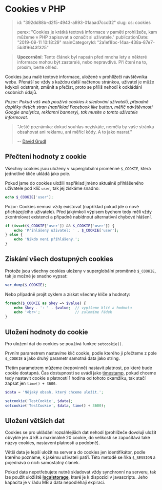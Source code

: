 Cookies v PHP
=============

> id: "392dd88b-d2f5-4943-a993-01aaad7ccd32"
> slug:
> 	cs: cookies
> 
> perex: "Cookies je krátká textová informace v paměti prohlížeče, kam můžeme v PHP zapisovat a označit si uživatele."
> publicationDate: "2019-09-11 10:18:29"
> mainCategoryId: "2a1ef8bc-14aa-438a-87e7-5b3f9643f325"

> **Upozornění:** Tento článek byl napsán před mnoha lety a některé informace mohou být zastaralé, nebo nepravdivé. Při čtení na to, prosím, berte ohled.

Cookies jsou malé textové informace, uložené v prohlížeči návštěvníka webu. Přenáší se vždy s každou další načtenou stránkou, uživatel je může kdykoli odstranit, změnit a přečíst, proto se příliš nehodí k odkládání osobních údajů.

*Pozor: Pokud váš web používá cookies k sledování uživatelů, případně doplňky třetích stran (například Facebook like button, měřič návštěvnosti Google analytics, reklamní bannery), tak musíte o tomto uživatele informovat.*

> "Ještě poznámka: dokud souhlas nezískáte, neměla by vaše stránka obsahovat ani reklamu, ani měřící kódy. A to jako nasrat."
>
> -- <a href="https://phpfashion.com/jak-na-souhlas-s-cookie-ve-zkurvene-eu">David Grudl</a>

Přečtení hodnoty z cookie
--------------------------

Všechny cookies jsou uloženy v superglobální proměnné `$_COOKIE`, která jednotlivé klíče ukládá jako pole.

Pokud jsme do cookies uložili například jméno aktuálně přihlášeného uživatele pod klíč `user`, tak jej získáme snadno:

```php
echo $_COOKIE['user'];
```

Pozor: Cookies nemusí vždy existovat (například pokud jde o nově přicházejícího uživatele). Před jakýmkoli výpisem bychom tedy měli vždy zkontrolovat existenci a případně nabídnout alternativní chybové hlášení.

```php
if (isset($_COOKIE['user']) && $_COOKIE['user']) {
	echo 'Přihlášený uživatel: ' . $_COOKIE['user'];
} else {
	echo 'Nikdo není přihlášený.';
}
```

Získání všech dostupných cookies
--------------------------------

Protože jsou všechny cookies uloženy v superglobální proměnné `$_COOKIE`, tak je možné je snadno vypsat:

```php
var_dump($_COOKIE);
```

Nebo případně projít cyklem a získat všechny klíče a hodnoty:

```php
foreach($_COOKIE as $key => $value) {
	echo $key . ': ' . $value;	// vypíšeme klíč a hodnotu
	echo '<br>';				// zalomíme řádek
}
```

Uložení hodnoty do cookie
--------------------------

Pro uložení dat do cookies se používá funkce `setcookie()`.

Prvním parametrem nastavíme klíč cookie, podle kterého ji přečteme z pole `$_COOKIE` a jako druhý parametr samotná data jako string.

Třetím parametrem můžeme (nepovinně) nastavit platnost, po které bude cookie dostupná. Čas dostupnosti se uvádí jako <a href="/date">timestamp</a>, pokud chceme tedy nastavit cookie s platností 1 hodina od tohoto okamžiku, tak stačí zapsat jen `time() + 3600`.

```php
$data = 'Nějaký obsah, který chceme uložit.';

setcookie('TestCookie', $data);
setcookie('TestCookie', $data, time() + 3600);
```

Uložení větších dat
-------------------

Cookies se pro ukládání rozsáhlejších dat nehodí (prohlížeče dovolují uložit obvykle jen 4 kB a maximálně 20 cookie, do velikosti se započítává také názvy cookies, nastavení platnosti a podobně).

Větší data je lepší uložit na server a do cookies jen identifikátor, podle kterého poznáme, k jakému uživateli patří. Této metodě se říká `$_SESSION` a pojednává o nich samostatný článek.

Pokud data nepotřebujete nutně skladovat vždy synchronní na serveru, tak lze použít uložiště **<a href="https://jecas.cz/localstorage">localstorage</a>**, které je k dispozici v javascriptu. Jeho kapacita je v řádu MB a data nepodléhají expiraci.
